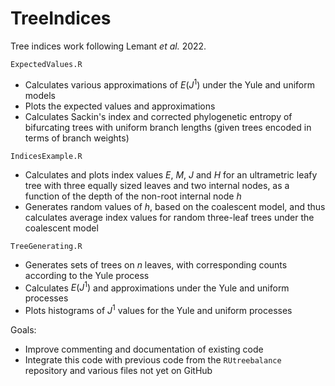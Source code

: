 # TreeIndices
 
Tree indices work following Lemant *et al.* 2022.

`ExpectedValues.R`
* Calculates various approximations of $E(J^1)$ under the Yule and uniform models
* Plots the expected values and approximations
* Calculates Sackin's index and corrected phylogenetic entropy of bifurcating trees with uniform branch lengths (given trees encoded in terms of branch weights)

`IndicesExample.R`
* Calculates and plots index values $E$, $M$, $J$ and $H$ for an ultrametric leafy tree with three equally sized leaves and two internal nodes, as a function of the depth of the non-root internal node $h$
* Generates random values of $h$, based on the coalescent model, and thus calculates average index values for random three-leaf trees under the coalescent model

`TreeGenerating.R`
* Generates sets of trees on $n$ leaves, with corresponding counts according to the Yule process
* Calculates $E(J^1)$ and approximations under the Yule and uniform processes
* Plots histograms of $J^1$ values for the Yule and uniform processes

Goals:
* Improve commenting and documentation of existing code
* Integrate this code with previous code from the `RUtreebalance` repository and various files not yet on GitHub
